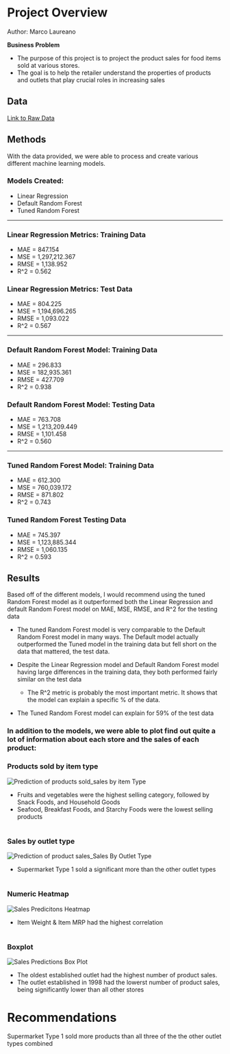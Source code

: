 # Project Overview
Author: Marco Laureano

**Business Problem**
- The purpose of this project is to project the product sales for food items sold at various stores.
- The goal is to help the retailer understand the properties of products and outlets that play crucial roles in increasing sales

## Data 
[Link to Raw Data](sales_predictions_2023.csv)

## Methods
With the data provided, we were able to process and create various different machine learning models.

### Models Created:
  - Linear Regression
  - Default Random Forest
  - Tuned Random Forest
-----
### Linear Regression Metrics: Training Data
- MAE = 847.154
- MSE = 1,297,212.367
- RMSE = 1,138.952
- R^2 = 0.562
### Linear Regression Metrics: Test Data
- MAE = 804.225
- MSE = 1,194,696.265
- RMSE = 1,093.022
- R^2 = 0.567
-----
### Default Random Forest Model: Training Data 
- MAE = 296.833
- MSE = 182,935.361
- RMSE = 427.709
- R^2 = 0.938
### Default Random Forest Model: Testing Data
- MAE = 763.708
- MSE = 1,213,209.449
- RMSE = 1,101.458
- R^2 = 0.560
-----
### Tuned Random Forest Model: Training Data
- MAE = 612.300
- MSE = 760,039.172
- RMSE = 871.802
- R^2 = 0.743
### Tuned Random Forest Testing Data
- MAE = 745.397
- MSE = 1,123,885.344
- RMSE = 1,060.135
- R^2 = 0.593

## Results
Based off of the different models, I would recommend using the tuned Random Forest model as it outperformed both the Linear Regression and default Random Forest model on MAE, MSE, RMSE, and R^2 for the testing data
- The tuned Random Forest model is very comparable to the Default Random Forest model in many ways. The Default model actually outperformed the Tuned model in the training data but fell short on the data that mattered, the test data.

- Despite the Linear Regression model and Default Random Forest model having large differences in the training data, they both performed fairly similar on the test data
  - The R^2 metric is probably the most important metric. It shows that the model can explain a specific % of the data.

- The Tuned Random Forest model can explain for 59% of the test data

### In addition to the models, we were able to plot find out quite a lot of information about each store and the sales of each product:
### Products sold by item type
![Prediction of products sold_sales by item Type](https://github.com/donmarcolaureano/predictionofproductsales/assets/140132043/d621f481-9983-4da1-9da6-4931aa194c73)
- Fruits and vegetables were the highest selling category, followed by Snack Foods, and Household Goods
- Seafood, Breakfast Foods, and Starchy Foods were the lowest selling products 
#
### Sales by outlet type
![Prediction of product sales_Sales By Outlet Type](https://github.com/donmarcolaureano/predictionofproductsales/assets/140132043/230562c9-4180-4d20-a578-5c2bfa6e7ca0)
- Supermarket Type 1 sold a significant more than the other outlet types
#
### Numeric Heatmap
![Sales Predicitons Heatmap](https://github.com/donmarcolaureano/predictionofproductsales/assets/140132043/650373a2-05a9-46f9-8df4-8d83da381f67)
- Item Weight & Item MRP had the highest correlation
#
### Boxplot
![Sales Predictions Box Plot](https://github.com/donmarcolaureano/predictionofproductsales/assets/140132043/9671b04f-34cc-421d-8eb2-6ed3a59c22c7)
- The oldest established outlet had the highest number of product sales.
- The outlet established in 1998 had the lowerst number of product sales, being significantly lower than all other stores

# Recommendations
Supermarket Type 1 sold more products than all three of the the other outlet types combined
